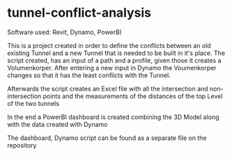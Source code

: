 # tunnel-conflict-analysis
Software used: Revit, Dynamo, PowerBI

This is a project created in order to define the conflicts between an old existing Tunnel and a new Tunnel that is needed to be built in it's place.
The script created, has an input of a path and a profile, given those it creates a Volumenkorper. After entering a new input in Dynamo the Voumenkorper changes so that it has the least conflicts with the Tunnel.

Afterwards the script creates an Excel file with all the intersection and non-intersection points and the measurements of the distances of the top Level of the two tunnels

In the end a PowerBI dashboard is created combining the 3D Model along with the data created with Dynamo

The dashboard, Dynamo script can be found as a separate file on the repository
